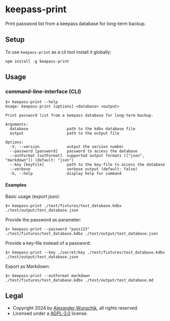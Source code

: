 # keepass-print

Print password list from a keepass database for long-term backup.

## Setup

To use `keepass-print` as a cli tool install it globally:

```
npm install -g keepass-print
```

## Usage

### command-line-interface (CLI)

```
$> keepass-print --help
Usage: keepass-print [options] <database> <output>

Print password list from a keepass database for long-term backup.

Arguments:
  database                 path to the kdbx database file
  output                   path to the output file

Options:
  -V, --version            output the version number
  --password [password]    password to access the database
  --outFormat [outFormat]  supported output formats (["json", "markdown"]) (default: "json")
  --key [keyFile]          path to the key-file to access the database
  --verbose                verbose output (default: false)
  -h, --help               display help for command
```

#### Examples

Basic usage (export json):
```
$> keepass-print ./test/fixtures/test_database.kdbx ./test/output/test_database.json
```

Provide the password as parameter:
```
$> keepass-print --password "pass123" ./test/fixtures/test_database.kdbx ./test/output/test_database.json
```

Provide a key-file instead of a password:
```
$> keepass-print --key ./secret/key ./test/fixtures/test_database.kdbx ./test/output/test_database.json
```

Export as Markdown:
```
$> keepass-print --outFormat markdown ./test/fixtures/test_database.kdbx ./test/output/test_database.md
```

## Legal

- Copyright 2024 by [Alexander Wunschik](https://github.com/mojoaxel), all rights reserved.
- Licensed under a [AGPL-3.0](LICENSE) license.

